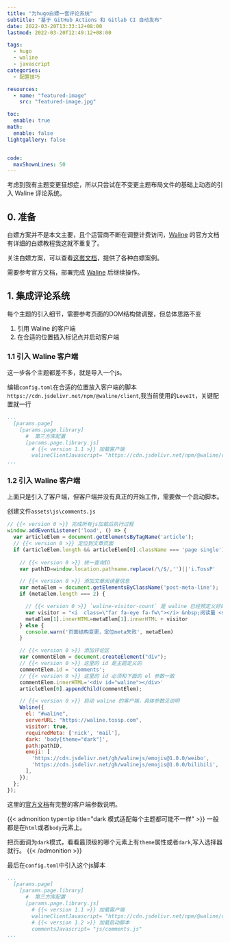 ```yaml
---
title: "为hugo白嫖一套评论系统"
subtitle: "基于 GitHub Actions 和 Gitlab CI 自动发布"
date: 2022-03-20T13:33:12+08:00
lastmod: 2022-03-20T12:49:12+08:00

tags:
  - hugo
  - waline
  - javascript
categories: 
  - 配置技巧

resources:
  - name: "featured-image"
    src: "featured-image.jpg"

toc:
  enable: true
math:
  enable: false
lightgallery: false


code:
  maxShownLines: 50
---
```


考虑到我有主题变更狂想症，所以只尝试在不变更主题布局文件的基础上动态的引入 Waline 评论系统。

<!--more-->

## 0. 准备

白嫖方案并不是本文主要，且个运营商不断在调整计费访问，[Waline](https://waline.js.org/) 的官方文档有详细的白嫖教程我这就不重复了。

关注白嫖方案，可以查看[这套文档](https://waline.js.org/guide/server/databases.html)，提供了各种白嫖案例。

需要参考官方文档，部署完成 [Waline](https://waline.js.org/) 后继续操作。

## 1. 集成评论系统

每个主题的引入细节，需要参考页面的DOM结构做调整，但总体思路不变

1. 引用 Waline 的客户端
2. 在合适的位置插入标记点并启动客户端

### 1.1 引入 Waline 客户端

这一步各个主题都差不多，就是导入一个js。

编辑`config.toml`在合适的位置放入客户端的脚本`https://cdn.jsdelivr.net/npm/@waline/client`,我当前使用的`LoveIt`，关键配置就一行

```yml
...
  [params.page]
    [params.page.library]
      #  第三方库配置
      [params.page.library.js]
        # {{< version 1.1 >}} 加载客户端
        walineClientJavascript= "https://cdn.jsdelivr.net/npm/@waline/client"
...
```

### 1.2 引入 Waline 客户端

上面只是引入了客户端，但客户端并没有真正的开始工作，需要做一个启动脚本。

创建文件`assets\js\comments.js`

```js
// {{< version 0 >}} 完成所有js加载后执行过程
window.addEventListener('load', () => {
  var articleElem = document.getElementsByTagName('article');
  // {{< version 0 >}} 定位到文章页面
  if (articleElem.length && articleElem[0].className === 'page single') {
    
    // {{< version 0 >}} 统一查询ID
    var pathID=window.location.pathname.replace(/\/$/,'')||'i.TossP'

    // {{< version 0 >}} 添加文章阅读量信息
    var metaElem = document.getElementsByClassName('post-meta-line');
    if (metaElem.length === 2) {

      // {{< version 0 >}} `waline-visitor-count` 是 waline 已经预定义好的。其他的按样式匹配编写就好
      var visitor = "<i  class=\"far fa-eye fa-fw\"></i> &nbsp;阅读量 <span id=\"" + pathID + "\" class=\"waline-visitor-count\" >1</span> 次&nbsp;"
      metaElem[1].innerHTML=metaElem[1].innerHTML + visitor
    } else {
      console.warn('页面结构变更，定位meta失败', metaElem)
    }

    // {{< version 0 >}} 添加评论区
    var commentElem = document.createElement("div");
    // {{< version 0 >}} 这里的 id 是主题定义的
    commentElem.id = 'comments';
    // {{< version 0 >}} 这里的 id 必须和下面的 el 参数一致
    commentElem.innerHTML='<div id="waline"></div>'
    articleElem[0].appendChild(commentElem);

    // {{< version 0 >}} 启动 waline 的客户端，具体参数见说明
    Waline({
      el: "#waline",
      serverURL: "https://waline.tossp.com",
      visitor: true,
      requiredMeta: ['nick', 'mail'],
      dark: 'body[theme="dark"]',
      path:pathID,
      emoji: [
        'https://cdn.jsdelivr.net/gh/walinejs/emojis@1.0.0/weibo',
        'https://cdn.jsdelivr.net/gh/walinejs/emojis@1.0.0/bilibili',
      ],
    });
  };
});
```

这里的[官方文档](https://waline.js.org/reference/client.html)有完整的客户端参数说明。

{{< admonition type=tip title="dark 模式适配每个主题都可能不一样" >}}
一般都是在`html`或者`body`元素上。

把页面调为`dark`模式，看看最顶级的哪个元素上有`theme`属性或者`dark`,写入选择器就行。
{{< /admonition >}}

最后在`config.toml`中引入这个js脚本

```yml
...
  [params.page]
    [params.page.library]
      #  第三方库配置
      [params.page.library.js]
        # {{< version 1.1 >}} 加载客户端
        walineClientJavascript= "https://cdn.jsdelivr.net/npm/@waline/client"
        # {{< version 1.2 >}} 加载启动脚本
        commentsJavascript= "js/comments.js"
...
```

